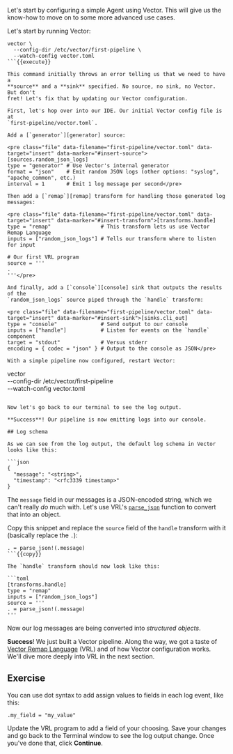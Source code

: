 Let's start by configuring a simple Agent using Vector. This will give us the know-how to move on to
some more advanced use cases.

Let's start by running Vector:

```
vector \
  --config-dir /etc/vector/first-pipeline \
  --watch-config vector.toml
```{{execute}}

This command initially throws an error telling us that we need to have a
**source** and a **sink** specified. No source, no sink, no Vector. But don't
fret! Let's fix that by updating our Vector configuration.

First, let's hop over into our IDE. Our initial Vector config file is at
`first-pipeline/vector.toml`.

Add a [`generator`][generator] source:

<pre class="file" data-filename="first-pipeline/vector.toml" data-target="insert" data-marker="#insert-source">[sources.random_json_logs]
type = "generator" # Use Vector's internal generator
format = "json"    # Emit random JSON logs (other options: "syslog", "apache_common", etc.)
interval = 1       # Emit 1 log message per second</pre>

Then add a [`remap`][remap] transform for handling those generated log messages:

<pre class="file" data-filename="first-pipeline/vector.toml" data-target="insert" data-marker="#insert-transform">[transforms.handle]
type = "remap"                # This transform lets us use Vector Remap Language
inputs = ["random_json_logs"] # Tells our transform where to listen for input

# Our first VRL program
source = '''
.
'''</pre>

And finally, add a [`console`][console] sink that outputs the results of the
`random_json_logs` source piped through the `handle` transform:

<pre class="file" data-filename="first-pipeline/vector.toml" data-target="insert" data-marker="#insert-sink">[sinks.cli_out]
type = "console"              # Send output to our console
inputs = ["handle"]           # Listen for events on the `handle` component
target = "stdout"             # Versus stderr
encoding = { codec = "json" } # Output to the console as JSON</pre>

With a simple pipeline now configured, restart Vector:

```
vector \
  --config-dir /etc/vector/first-pipeline \
  --watch-config vector.toml
```{{execute}}

Now let's go back to our terminal to see the log output.

**Success**! Our pipeline is now emitting logs into our console.

## Log schema

As we can see from the log output, the default log schema in Vector looks like this:

```json
{
  "message": "<string>",
  "timestamp": "<rfc3339 timestamp>"
}
```

The `message` field in our messages is a JSON-encoded string, which we can't really *do* much with.
Let's use VRL's [`parse_json`][parse_json] function to convert that into an object.

Copy this snippet and replace the `source` field of the `handle` transform with it (basically replace the `.`):

```
. = parse_json!(.message)
```{{copy}}

The `handle` transform should now look like this:

```toml
[transforms.handle]
type = "remap"
inputs = ["random_json_logs"]
source = '''
. = parse_json!(.message)
'''
```

Now our log messages are being converted into *structured objects*.

**Success**! We just built a Vector pipeline. Along the way, we got a taste of [Vector Remap
Language][vrl] (VRL) and of how Vector configuration works. We'll dive more deeply into VRL in the
next section.

## Exercise

You can use dot syntax to add assign values to fields in each log event, like this:

```
.my_field = "my_value"
```

Update the VRL program to add a field of your choosing. Save your changes and go back to the Terminal window to see the
log output change. Once you've done that, click **Continue**.

[console]: https://vector.dev/docs/reference/configuration/sinks/console
[generator]: https://vector.dev/docs/reference/configuration/sources/generator
[parse_json]: https://vrl.dev/functions/#parse_json
[remap]: https://vector.dev/docs/reference/configuration/transforms/remap
[sinks]: https://vector.dev/docs/reference/configuration/sinks
[sources]: https://vector.dev/docs/reference/configuration/sources
[transforms]: https://vector.dev/docs/reference/configuration/transforms
[vrl]: https://vrl.dev